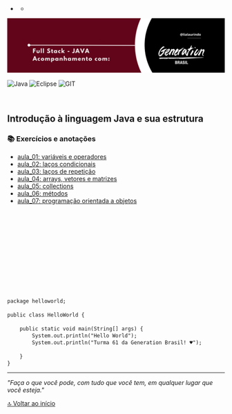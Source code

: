 - - 
<img src="/public/banner.png" alt="drawing"/>


![Java](https://img.shields.io/badge/java-%23ED8B00.svg?style=for-the-badge&logo=java&logoColor=white)
![Eclipse](https://img.shields.io/badge/Eclipse-FE7A16.svg?style=for-the-badge&logo=Eclipse&logoColor=white)
![GIT](https://img.shields.io/badge/GIT-E44C30?style=for-the-badge&logo=git&logoColor=white)


<br>

## Introdução à linguagem Java e sua estrutura ##


<div id='inicio'/> 

### 📚 Exercícios e anotações  ### 

* [aula_01: variáveis e operadores](https://github.com/lialaurindo/aulas-java/tree/main/aula_01/src)
* [aula_02: laços condicionais](https://github.com/lialaurindo/aulas-java/tree/main/aula_01/src/aula_02)
* [aula_03: laços de repetição](https://github.com/lialaurindo/aulas-java/tree/main/aula_01/src/aula_03)
* [aula_04: arrays, vetores e matrizes](https://github.com/lialaurindo/aulas-java/tree/main/aula_01/src/aula_04)
* [aula_05: collections](https://github.com/lialaurindo/aulas-java/tree/main/aula_01/src/aula_05)
* [aula_06: métodos](https://github.com/lialaurindo/aulas-java/tree/main/aula_01/src/aula_06)
* [aula_07: programação orientada a objetos](https://github.com/lialaurindo/aulas-java/tree/main/aula_01/src/aula_07)

<br>
<br>
<br>
<br>
<br>
<br>
<br>
<br>
<br>
<br>
<br>

``` 
package helloworld;

public class HelloWorld {

	public static void main(String[] args) {
		System.out.println("Hello World");
		System.out.println("Turma 61 da Generation Brasil! ♥");

	}
}

```


---
*"Faça o que você pode, com tudo que você tem, em qualquer lugar que você esteja."*

[🔝 Voltar ao início](#inicio)
